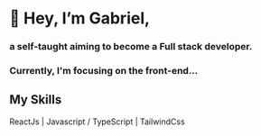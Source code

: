 # 👋 Hey, I’m Gabriel,
### a self-taught aiming to become a Full stack developer.
### Currently, I'm focusing on the front-end...

## My Skills
ReactJs | Javascript / TypeScript | TailwindCss 


<!---
GabrielTheDEV/GabrielTheDEV is a ✨ special ✨ repository because its `README.md` (this file) appears on your GitHub profile.
You can click the Preview link to take a look at your changes.
--->
